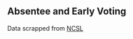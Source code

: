 ## Absentee and Early Voting
Data scrapped from [NCSL](http://www.ncsl.org/research/elections-and-campaigns/post-election-audits635926066.aspx)
